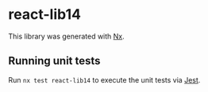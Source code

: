 # react-lib14

This library was generated with [Nx](https://nx.dev).

## Running unit tests

Run `nx test react-lib14` to execute the unit tests via [Jest](https://jestjs.io).
